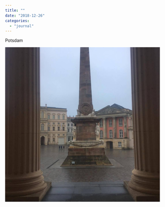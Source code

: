 ```yaml
---
title: ""
date: "2018-12-26"
categories: 
  - "journal"
---
```


Potsdam

![](images/dfd2f50df9.jpg)
